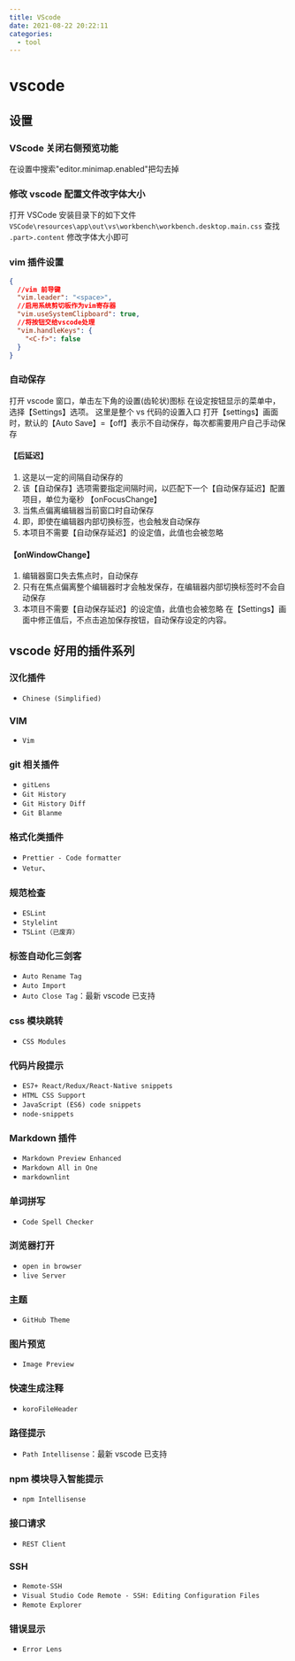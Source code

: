 ```yaml
---
title: VScode
date: 2021-08-22 20:22:11
categories:
  - tool
---
```


# vscode

## 设置

### VScode 关闭右侧预览功能

在设置中搜索"editor.minimap.enabled"把勾去掉

### 修改 vscode 配置文件改字体大小

打开 VSCode 安装目录下的如下文件`VSCode\resources\app\out\vs\workbench\workbench.desktop.main.css` 查找 `.part>.content` 修改字体大小即可

### vim 插件设置

```json
{
  //vim 前导键
  "vim.leader": "<space>",
  //启用系统剪切板作为vim寄存器
  "vim.useSystemClipboard": true,
  //将按钮交给vscode处理
  "vim.handleKeys": {
    "<C-f>": false
  }
}
```

### 自动保存

打开 vscode 窗口，单击左下角的设置(齿轮状)图标
在设定按钮显示的菜单中，选择【Settings】选项。 这里是整个 vs 代码的设置入口
打开【settings】画面时，默认的【Auto Save】=【off】表示不自动保存，每次都需要用户自己手动保存

#### 【后延迟】

1. 这是以一定的间隔自动保存的
2. 该【自动保存】选项需要指定间隔时间，以匹配下一个【自动保存延迟】配置项目，单位为毫秒
   【onFocusChange】
3. 当焦点偏离编辑器当前窗口时自动保存
4. 即，即使在编辑器内部切换标签，也会触发自动保存
5. 本项目不需要【自动保存延迟】的设定值，此值也会被忽略

#### 【onWindowChange】

1. 编辑器窗口失去焦点时，自动保存
2. 只有在焦点偏离整个编辑器时才会触发保存，在编辑器内部切换标签时不会自动保存
3. 本项目不需要【自动保存延迟】的设定值，此值也会被忽略
   在【Settings】画面中修正值后，不点击追加保存按钮，自动保存设定的内容。

## vscode 好用的插件系列

### 汉化插件

- `Chinese (Simplified)`

### VIM

- `Vim`

### git 相关插件

- `gitLens`
- `Git History`
- `Git History Diff`
- `Git Blanme`

### 格式化类插件

- `Prettier - Code formatter`
- `Vetur`、

### 规范检查

- `ESLint`
- `Stylelint`
- `TSLint（已废弃）`

### 标签自动化三剑客

- `Auto Rename Tag`
- `Auto Import`
- `Auto Close Tag`：最新 vscode 已支持

### css 模块跳转

- `CSS Modules`

### 代码片段提示

- `ES7+ React/Redux/React-Native snippets`
- `HTML CSS Support`
- `JavaScript (ES6) code snippets`
- `node-snippets`

### Markdown 插件

- `Markdown Preview Enhanced`
- `Markdown All in One`
- `markdownlint`

### 单词拼写

- `Code Spell Checker`

### 浏览器打开

- `open in browser`
- `live Server`

### 主题

- `GitHub Theme`

### 图片预览

- `Image Preview`

### 快速生成注释

- `koroFileHeader`

### 路径提示

- `Path Intellisense`：最新 vscode 已支持

### npm 模块导入智能提示

- `npm Intellisense`

### 接口请求

- `REST Client`

### SSH

- `Remote-SSH`
- `Visual Studio Code Remote - SSH: Editing Configuration Files`
- `Remote Explorer`

### 错误显示

- `Error Lens`
